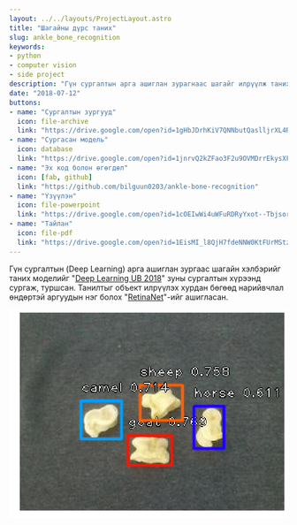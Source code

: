 ```yaml
---
layout: ../../layouts/ProjectLayout.astro
title: "Шагайны дүрс таних"
slug: ankle_bone_recognition
keywords:
- python
- computer vision
- side project
description: "Гүн сургалтын арга ашиглан зурагнаас шагайг илрүүлж таних"
date: "2018-07-12"
buttons:
- name: "Сургалтын зургууд"
  icon: file-archive
  link: "https://drive.google.com/open?id=1gHbJDrhKiV7QNNbutQaslljrXL4RgaRj"
- name: "Сургасан модель"
  icon: database
  link: "https://drive.google.com/open?id=1jnrvQ2kZFao3F2u9OVMDrrEkysXFgYtS"
- name: "Эх код болон өгөгдөл"
  icon: [fab, github]
  link: "https://github.com/bilguun0203/ankle-bone-recognition"
- name: "Үзүүлэн"
  icon: file-powerpoint
  link: "https://drive.google.com/open?id=1cOEIwWi4uWFuRDRyYxot--TbjsorU-It"
- name: "Тайлан"
  icon: file-pdf
  link: "https://drive.google.com/open?id=1EisMI_l8QjH7fdeNNW0KtFUrMStzM_aG"
---
```


Гүн сургалтын (Deep Learning) арга ашиглан зургаас шагайн хэлбэрийг таних моделийг "[Deep Learning UB 2018](https://www.facebook.com/events/1918739155078866/)" зуны сургалтын хүрээнд сургаж, туршсан. Танилтыг объект илрүүлэх хурдан бөгөөд нарийвчлал өндөртэй аргуудын нэг болох "[RetinaNet](https://arxiv.org/abs/1708.02002)"-ийг ашигласан.

![жишээ](https://github.com/bilguun0203/ankle-bone-recognition/raw/master/test_44.png)
